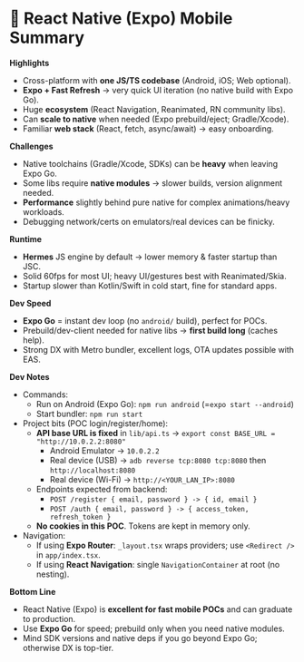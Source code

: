 # 📱 **React Native (Expo) Mobile Summary**

**Highlights**
- Cross-platform with **one JS/TS codebase** (Android, iOS; Web optional).
- **Expo + Fast Refresh** → very quick UI iteration (no native build with Expo Go).
- Huge **ecosystem** (React Navigation, Reanimated, RN community libs).
- Can **scale to native** when needed (Expo prebuild/eject; Gradle/Xcode).
- Familiar **web stack** (React, fetch, async/await) → easy onboarding.

**Challenges**
- Native toolchains (Gradle/Xcode, SDKs) can be **heavy** when leaving Expo Go.
- Some libs require **native modules** → slower builds, version alignment needed.
- **Performance** slightly behind pure native for complex animations/heavy workloads.
- Debugging network/certs on emulators/real devices can be finicky.

**Runtime**
- **Hermes** JS engine by default → lower memory & faster startup than JSC.
- Solid 60fps for most UI; heavy UI/gestures best with Reanimated/Skia.
- Startup slower than Kotlin/Swift in cold start, fine for standard apps.

**Dev Speed**
- **Expo Go** = instant dev loop (no `android/` build), perfect for POCs.
- Prebuild/dev-client needed for native libs → **first build long** (caches help).
- Strong DX with Metro bundler, excellent logs, OTA updates possible with EAS.

**Dev Notes**
- Commands:
  - Run on Android (Expo Go): `npm run android` (=`expo start --android`)
  - Start bundler: `npm run start`
- Project bits (POC login/register/home):
  - **API base URL is fixed** in `lib/api.ts` → `export const BASE_URL = "http://10.0.2.2:8080"`
    - Android Emulator → `10.0.2.2`
    - Real device (USB) → `adb reverse tcp:8080 tcp:8080` then `http://localhost:8080`
    - Real device (Wi-Fi) → `http://<YOUR_LAN_IP>:8080`
  - Endpoints expected from backend:
    - `POST /register { email, password } -> { id, email }`
    - `POST /auth { email, password } -> { access_token, refresh_token }`
  - **No cookies in this POC**. Tokens are kept in memory only.
- Navigation:
  - If using **Expo Router**: `_layout.tsx` wraps providers; use `<Redirect />` in `app/index.tsx`.
  - If using **React Navigation**: single `NavigationContainer` at root (no nesting).

**Bottom Line**
- React Native (Expo) is **excellent for fast mobile POCs** and can graduate to production.
- Use **Expo Go** for speed; prebuild only when you need native modules.
- Mind SDK versions and native deps if you go beyond Expo Go; otherwise DX is top-tier.

